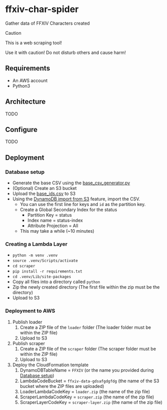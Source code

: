 # ffxiv-char-spider
Gather data of FFXIV Characters created

> [!CAUTION]
> This is a web scraping tool!
> 
> Use it with caution! Do not disturb others and cause harm!

## Requirements
* An AWS account
* Python3

## Architecture
TODO

## Configure
TODO

## Deployment

### Database setup
* Generate the base CSV using the [base_csv_generator.py](util/base_csv_generator.py)
* (Optional) Create an S3 bucket
* Upload the [base_ids.csv](util/base_ids.csv) to S3
* Using the [DynamoDB import from S3](https://docs.aws.amazon.com/amazondynamodb/latest/developerguide/S3DataImport.HowItWorks.html) feature, import the CSV.
  * You can use the first line for keys and `id` as the partition key.
  * Create a Global Secondary Index for the status
    * Partition Key = status
    * Index name = status-index
    * Attribute Projection = All
  * This may take a while (~10 minutes)

### Creating a Lambda Layer
* `python -m venv .venv`
* `source .venv/Scripts/activate`
* `cd scraper`
* `pip install -r requirements.txt`
* `cd .venv/Lib/site-packages`
* Copy all files into a directory called `python`
* Zip the newly created directory (The first file within the zip must be the directory)
* Upload to S3

### Deployment to AWS
1. Publish loader
   1. Create a ZIP file of the `loader` folder (The loader folder must be within the ZIP file)
   2. Upload to S3
2. Publish scraper
   1. Create a ZIP file of the `scraper` folder (The scraper folder must be within the ZIP file)
   2. Upload to S3
3. Deploy the CloudFormation template
   1. DynamoDBTableName = `FFXIV` (or the name you provided during [Database setup](#database-setup))
   2. LambdaCodeBucket = `ffxiv-data-gdsafgdgfdg` (the name of the S3 bucket where the ZIP files are uploaded)
   3. LoaderLambdaCodeKey = `loader.zip` (the name of the zip file)
   4. ScraperLambdaCodeKey = `scraper.zip` (the name of the zip file)
   5. ScraperLayerCodeKey = `scraper-layer.zip` (the name of the zip file)
